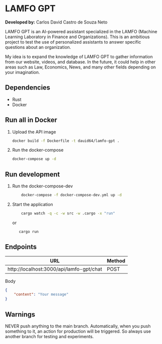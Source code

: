 # LAMFO GPT
**Developed by:** Carlos David Castro de Souza Neto

LAMFO GPT is an AI-powered assistant specialized in the LAMFO (Machine Learning Laboratory in Finance and Organizations). This is an ambitious project to test the use of personalized assistants to answer specific questions about an organization.

My idea is to expand the knowledge of LAMFO GPT to gather information from our website, videos, and database. In the future, it could help in other areas such as Law, Economics, News, and many other fields depending on your imagination.

## Dependencies

* Rust
* Docker

## Run all in Docker

1. Upload the API image
    ```bash
    docker build -f Dockerfile -t dauid64/lamfo-gpt .
    ```
2. Run the docker-compose
    ```bash
    docker-compose up -d
    ```

## Run development

1. Run the docker-compose-dev
    ```bash
        docker-compose -f docker-compose-dev.yml up -d
    ```
2. Start the application
    ```bash
        cargo watch -q -c -w src -w .cargo -x "run"
    ```
    or
     ```bash
        cargo run
    ```

## Endpoints

URL   | Method
--------- | ------
http://localhost:3000/api/lamfo-gpt/chat | POST

Body
```json
{ 
    "content": "Your message"
}
 ```

## Warnings

NEVER push anything to the main branch. Automatically, when you push something to it, an action for production will be triggered. So always use another branch for testing and experiments.
